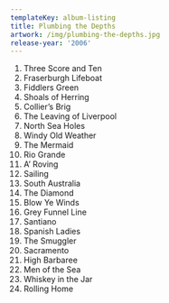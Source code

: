 ```yaml
---
templateKey: album-listing
title: Plumbing the Depths
artwork: /img/plumbing-the-depths.jpg
release-year: '2006'
---
```

1. Three Score and Ten
2. Fraserburgh Lifeboat
3. Fiddlers Green
4. Shoals of Herring
5. Collier’s Brig
6. The Leaving of Liverpool
7. North Sea Holes
8. Windy Old Weather
9. The Mermaid
10. Rio Grande
11. A’ Roving
12. Sailing
13. South Australia
14. The Diamond
15. Blow Ye Winds
16. Grey Funnel Line
17. Santiano
18. Spanish Ladies
19. The Smuggler
20. Sacramento
21. High Barbaree
22. Men of the Sea
23. Whiskey in the Jar
24. Rolling Home
